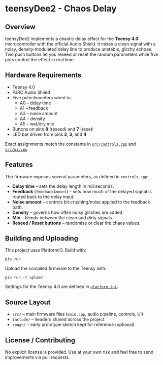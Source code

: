 # teensyDee2 - Chaos Delay

## Overview
teensyDee2 implements a chaotic delay effect for the **Teensy 4.0** microcontroller with the
official Audio Shield. It mixes a clean signal with a noisy, density-modulated delay
line to produce unstable, glitchy echoes. Two push buttons let you reseed or reset
the random parameters while five pots control the effect in real time.

## Hardware Requirements
- Teensy 4.0
- PJRC Audio Shield
- Five potentiometers wired to:
  - A0 &ndash; delay time
  - A1 &ndash; feedback
  - A3 &ndash; noise amount
  - A4 &ndash; density
  - A5 &ndash; wet/dry mix
- Buttons on pins **8** (reseed) and **7** (reset)
- LED bar driven from pins **2**, **3**, and **4**

Exact assignments match the constants in [`src/controls.cpp`](src/controls.cpp)
and [`src/ui.cpp`](src/ui.cpp).

## Features
The firmware exposes several parameters, as defined in `controls.cpp`:
- **Delay time** &ndash; sets the delay length in milliseconds.
- **Feedback** (`feedbackAmount`) &ndash; sets how much of the delayed signal is routed back to the delay input.
- **Noise amount** &ndash; controls bit‑crushing/noise applied to the feedback path.
- **Density** &ndash; governs how often noisy glitches are added.
- **Mix** &ndash; blends between the clean and dirty signals.
- **Reseed / Reset buttons** &ndash; randomise or clear the chaos values.

## Building and Uploading
This project uses PlatformIO. Build with:
```
pio run
```
Upload the compiled firmware to the Teensy with:
```
pio run -t upload
```
Settings for the Teensy 4.0 are defined in [`platform.ini`](platform.ini).

## Source Layout
- `src/` &ndash; main firmware files (`main.cpp`, audio pipeline, controls, UI)
- `include/` &ndash; headers shared across the project
- `rough/` &ndash; early prototype sketch kept for reference (optional)

## License / Contributing
No explicit license is provided. Use at your own risk and feel free to send
improvements via pull requests.
